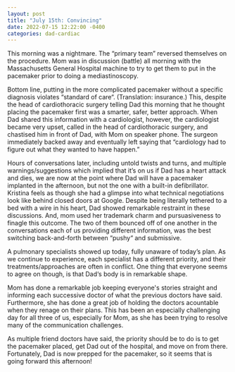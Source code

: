 ```yaml
---
layout: post
title: "July 15th: Convincing"
date: 2022-07-15 12:22:00 -0400
categories: dad-cardiac
---
```


This morning was a nightmare. The “primary team” reversed themselves on the procedure. Mom was in discussion (battle) all morning with the Massachusetts General Hospital machine to try to get them to put in the pacemaker prior to doing a mediastinoscopy.

Bottom line, putting in the more complicated pacemaker without a specific diagnosis violates “standard of care“. (Translation: insurance.) This, despite the head of cardiothoracic surgery telling Dad this morning that he thought placing the pacemaker first was a smarter, safer, better approach. When Dad shared this information with a cardiologist, however, the cardiologist became very upset, called in the head of cardiothoracic surgery, and chastised him in front of Dad, with Mom on speaker phone. The surgeon immediately backed away and eventually left saying that “cardiology had to figure out what they wanted to have happen.”

Hours of conversations later, including untold twists and turns, and multiple warnings/suggestions which implied that it’s on us if Dad has a heart attack and dies, we are now at the point where Dad will have a pacemaker implanted in the afternoon, but not the one with a built-in defibrillator. Kristina feels as though she had a glimpse into what technical negotiations look like behind closed doors at Google. Despite being literally tethered to a bed with a wire in his heart, Dad showed remarkable restraint in these discussions. And, mom used her trademark charm and pursuasiveness to finagle this outcome. The two of them bounced off of one another in the conversations each of us providing different information, was the best switching back-and-forth between “pushy“ and submissive.

A pulmonary specialists showed up today, fully unaware of today’s plan. As we continue to experience, each specialist has a different priority, and their treatments/approaches are often in conflict. One thing that everyone seems to agree on though, is that Dad‘s body is in remarkable shape.

Mom has done a remarkable job keeping everyone's stories straight and informing each successive doctor of what the previous doctors have said. Furthermore, she has done a great job of holding the doctors acountable when they renage on their plans. This has been an especially challenging day for all three of us, especially for Mom, as she has been trying to resolve many of the communication challenges.

As multiple friend doctors have said, the priority should be to do is to get the pacemaker placed, get Dad out of the hospital, and move on from there. Fortunately, Dad is now prepped for the pacemaker, so it seems that is going forward this afternoon!
